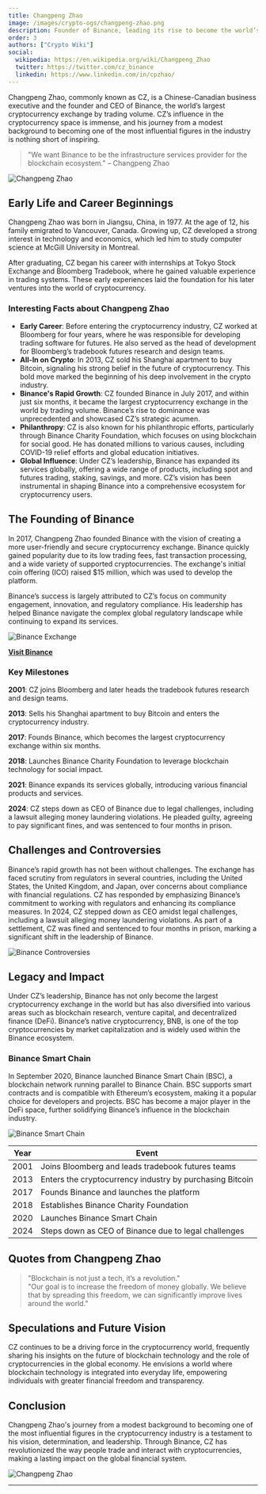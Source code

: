 ```yaml
---
title: Changpeng Zhao
image: /images/crypto-ogs/changpeng-zhao.png
description: Founder of Binance, leading its rise to become the world’s largest crypto exchange.
order: 3
authors: ["Crypto Wiki"]
social:
  wikipedia: https://en.wikipedia.org/wiki/Changpeng_Zhao
  twitter: https://twitter.com/cz_binance
  linkedin: https://www.linkedin.com/in/cpzhao/
---
```


Changpeng Zhao, commonly known as CZ, is a Chinese-Canadian business executive and the founder and CEO of Binance, the world’s largest cryptocurrency exchange by trading volume. CZ’s influence in the cryptocurrency space is immense, and his journey from a modest background to becoming one of the most influential figures in the industry is nothing short of inspiring.

> "We want Binance to be the infrastructure services provider for the blockchain ecosystem." – Changpeng Zhao

![Changpeng Zhao](/images/posts/changpeng-zhao.png)

## Early Life and Career Beginnings

Changpeng Zhao was born in Jiangsu, China, in 1977. At the age of 12, his family emigrated to Vancouver, Canada. Growing up, CZ developed a strong interest in technology and economics, which led him to study computer science at McGill University in Montreal.

After graduating, CZ began his career with internships at Tokyo Stock Exchange and Bloomberg Tradebook, where he gained valuable experience in trading systems. These early experiences laid the foundation for his later ventures into the world of cryptocurrency.

### Interesting Facts about Changpeng Zhao

- **Early Career**: Before entering the cryptocurrency industry, CZ worked at Bloomberg for four years, where he was responsible for developing trading software for futures. He also served as the head of development for Bloomberg’s tradebook futures research and design teams.
- **All-In on Crypto**: In 2013, CZ sold his Shanghai apartment to buy Bitcoin, signaling his strong belief in the future of cryptocurrency. This bold move marked the beginning of his deep involvement in the crypto industry.
- **Binance's Rapid Growth**: CZ founded Binance in July 2017, and within just six months, it became the largest cryptocurrency exchange in the world by trading volume. Binance’s rise to dominance was unprecedented and showcased CZ’s strategic acumen.
- **Philanthropy**: CZ is also known for his philanthropic efforts, particularly through Binance Charity Foundation, which focuses on using blockchain for social good. He has donated millions to various causes, including COVID-19 relief efforts and global education initiatives.
- **Global Influence**: Under CZ’s leadership, Binance has expanded its services globally, offering a wide range of products, including spot and futures trading, staking, savings, and more. CZ’s vision has been instrumental in shaping Binance into a comprehensive ecosystem for cryptocurrency users.

## The Founding of Binance

In 2017, Changpeng Zhao founded Binance with the vision of creating a more user-friendly and secure cryptocurrency exchange. Binance quickly gained popularity due to its low trading fees, fast transaction processing, and a wide variety of supported cryptocurrencies. The exchange's initial coin offering (ICO) raised $15 million, which was used to develop the platform.

Binance’s success is largely attributed to CZ’s focus on community engagement, innovation, and regulatory compliance. His leadership has helped Binance navigate the complex global regulatory landscape while continuing to expand its services.

![Binance Exchange](/images/exchanges/binance.jpg)

**[Visit Binance](https://www.binance.com)**

### Key Milestones

**2001**: CZ joins Bloomberg and later heads the tradebook futures research and design teams.

**2013**: Sells his Shanghai apartment to buy Bitcoin and enters the cryptocurrency industry.

**2017**: Founds Binance, which becomes the largest cryptocurrency exchange within six months.

**2018**: Launches Binance Charity Foundation to leverage blockchain technology for social impact.

**2021**: Binance expands its services globally, introducing various financial products and services.

**2024**: CZ steps down as CEO of Binance due to legal challenges, including a lawsuit alleging money laundering violations. He pleaded guilty, agreeing to pay significant fines, and was sentenced to four months in prison.

## Challenges and Controversies

Binance’s rapid growth has not been without challenges. The exchange has faced scrutiny from regulators in several countries, including the United States, the United Kingdom, and Japan, over concerns about compliance with financial regulations. CZ has responded by emphasizing Binance’s commitment to working with regulators and enhancing its compliance measures. In 2024, CZ stepped down as CEO amidst legal challenges, including a lawsuit alleging money laundering violations. As part of a settlement, CZ was fined and sentenced to four months in prison, marking a significant shift in the leadership of Binance.

![Binance Controversies](/images/posts/law.jpg)

## Legacy and Impact

Under CZ’s leadership, Binance has not only become the largest cryptocurrency exchange in the world but has also diversified into various areas such as blockchain research, venture capital, and decentralized finance (DeFi). Binance’s native cryptocurrency, BNB, is one of the top cryptocurrencies by market capitalization and is widely used within the Binance ecosystem.

### Binance Smart Chain

In September 2020, Binance launched Binance Smart Chain (BSC), a blockchain network running parallel to Binance Chain. BSC supports smart contracts and is compatible with Ethereum’s ecosystem, making it a popular choice for developers and projects. BSC has become a major player in the DeFi space, further solidifying Binance’s influence in the blockchain industry.

![Binance Smart Chain](/images/posts/binance-smart-chain.png)

| **Year** | **Event**                                                |
| -------- | -------------------------------------------------------- |
| 2001     | Joins Bloomberg and leads tradebook futures teams        |
| 2013     | Enters the cryptocurrency industry by purchasing Bitcoin |
| 2017     | Founds Binance and launches the platform                 |
| 2018     | Establishes Binance Charity Foundation                   |
| 2020     | Launches Binance Smart Chain                             |
| 2024     | Steps down as CEO of Binance due to legal challenges     |

## Quotes from Changpeng Zhao

> "Blockchain is not just a tech, it’s a revolution."  
> "Our goal is to increase the freedom of money globally. We believe that by spreading this freedom, we can significantly improve lives around the world."

## Speculations and Future Vision

CZ continues to be a driving force in the cryptocurrency world, frequently sharing his insights on the future of blockchain technology and the role of cryptocurrencies in the global economy. He envisions a world where blockchain technology is integrated into everyday life, empowering individuals with greater financial freedom and transparency.

## Conclusion

Changpeng Zhao's journey from a modest background to becoming one of the most influential figures in the cryptocurrency industry is a testament to his vision, determination, and leadership. Through Binance, CZ has revolutionized the way people trade and interact with cryptocurrencies, making a lasting impact on the global financial system.

![Changpeng Zhao](/images/posts/changpeng-zhao-2.png)

---
